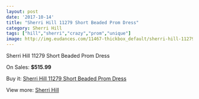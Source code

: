 ```yaml
---
layout: post
date: '2017-10-14'
title: "Sherri Hill 11279 Short Beaded Prom Dress"
category: Sherri Hill
tags: ["hill","sherri","crazy","prom","unique"]
image: http://img.eudances.com/11467-thickbox_default/sherri-hill-11279-short-beaded-prom-dress.jpg
---
```

Sherri Hill 11279 Short Beaded Prom Dress

On Sales: **$515.99**
<a href="https://www.eudances.com/en/sherri-hill/3639-sherri-hill-11279-short-beaded-prom-dress.html"><amp-img layout="responsive" width="600" height="600" src="//img.eudances.com/11467-thickbox_default/sherri-hill-11279-short-beaded-prom-dress.jpg" alt="Sherri Hill 11279 Short Beaded Prom Dress 0" /></a>
<a href="https://www.eudances.com/en/sherri-hill/3639-sherri-hill-11279-short-beaded-prom-dress.html"><amp-img layout="responsive" width="600" height="600" src="//img.eudances.com/11473-thickbox_default/sherri-hill-11279-short-beaded-prom-dress.jpg" alt="Sherri Hill 11279 Short Beaded Prom Dress 1" /></a>
<a href="https://www.eudances.com/en/sherri-hill/3639-sherri-hill-11279-short-beaded-prom-dress.html"><amp-img layout="responsive" width="600" height="600" src="//img.eudances.com/11472-thickbox_default/sherri-hill-11279-short-beaded-prom-dress.jpg" alt="Sherri Hill 11279 Short Beaded Prom Dress 2" /></a>
<a href="https://www.eudances.com/en/sherri-hill/3639-sherri-hill-11279-short-beaded-prom-dress.html"><amp-img layout="responsive" width="600" height="600" src="//img.eudances.com/11471-thickbox_default/sherri-hill-11279-short-beaded-prom-dress.jpg" alt="Sherri Hill 11279 Short Beaded Prom Dress 3" /></a>
<a href="https://www.eudances.com/en/sherri-hill/3639-sherri-hill-11279-short-beaded-prom-dress.html"><amp-img layout="responsive" width="600" height="600" src="//img.eudances.com/11470-thickbox_default/sherri-hill-11279-short-beaded-prom-dress.jpg" alt="Sherri Hill 11279 Short Beaded Prom Dress 4" /></a>
<a href="https://www.eudances.com/en/sherri-hill/3639-sherri-hill-11279-short-beaded-prom-dress.html"><amp-img layout="responsive" width="600" height="600" src="//img.eudances.com/11469-thickbox_default/sherri-hill-11279-short-beaded-prom-dress.jpg" alt="Sherri Hill 11279 Short Beaded Prom Dress 5" /></a>
<a href="https://www.eudances.com/en/sherri-hill/3639-sherri-hill-11279-short-beaded-prom-dress.html"><amp-img layout="responsive" width="600" height="600" src="//img.eudances.com/11468-thickbox_default/sherri-hill-11279-short-beaded-prom-dress.jpg" alt="Sherri Hill 11279 Short Beaded Prom Dress 6" /></a>

Buy it: [Sherri Hill 11279 Short Beaded Prom Dress](https://www.eudances.com/en/sherri-hill/3639-sherri-hill-11279-short-beaded-prom-dress.html "Sherri Hill 11279 Short Beaded Prom Dress")

View more: [Sherri Hill](https://www.eudances.com/en/80-Sherri-Hill "Sherri Hill")